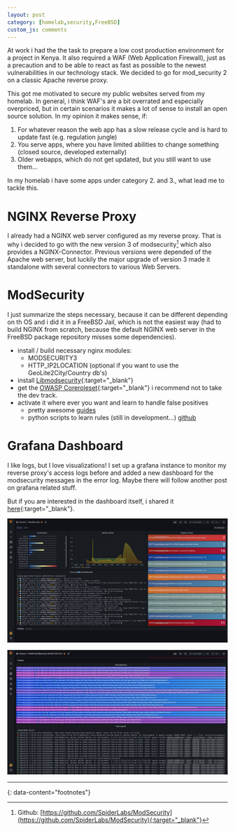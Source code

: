 ```yaml
---
layout: post
category: [homelab,security,FreeBSD]
custom_js: comments
---
```


At work i had the the task to prepare a low cost production environment for a project in Kenya. It also required a WAF (Web Application Firewall), just as a precaution and to be able to react as fast as possible to the newest vulnerabilities in our technology stack. We decided to go for mod_security 2 on a classic Apache reverse proxy.

This got me motivated to secure my public websites served from my homelab. In general, i think WAF's are a bit overrated and especially overpriced, but in certain scenarios it makes a lot of sense to install an open source solution. In my opinion it makes sense, if:

1. For whatever reason the web app has a slow release cycle and is hard to update fast (e.g. regulation jungle)
2. You serve apps, where you have limited abilities to change something (closed source, developed externally)
3. Older webapps, which do not get updated, but you still want to use them...

In my homelab i have some apps under category 2. and 3., what lead me to tackle this.

# NGINX Reverse Proxy

I already had a NGINX web server configured as my reverse proxy. That is why i decided to go with the new version 3 of modsecurity[^1] which also provides a NGINX-Connector. Previous versions were depended of the Apache web server, but luckily the major upgrade of version 3 made it standalone with several connectors to various Web Servers.

# ModSecurity

I just summarize the steps necessary, because it can be different depending on th OS and i did it in a FreeBSD Jail, which is not the easiest way (had to build NGINX from scratch, because the default NGINX web server in the FreeBSD package repository misses some dependencies).

* install / build necessary nginx modules:
  * MODSECURITY3
  * HTTP_IP2LOCATION (optional if you want to use the GeoLite2City/Country db's)
* install [Libmodsecurity](https://github.com/SpiderLabs/ModSecurity){:target="_blank"}
* get the [OWASP Coreroleset](https://coreruleset.org/){:target="_blank"} i recommend not to take the dev track.
* activate it where ever you want and learn to handle false positives
  * pretty awesome [guides](https://www.netnea.com/cms/nginx-modsecurity-tutorials/)
  * python scripts to learn rules (still in development...) [github](https://github.com/coffeeflash/crs-learning)

# Grafana Dashboard

I like logs, but I love visualizations! I set up a grafana instance to monitor my reverse proxy's access logs before and added a new dashboard for the modsecurity messages in the error log. Maybe there will follow another post on grafana related stuff.

But if you are interested in the dashboard itself, i shared it [here](https://grafana.com/grafana/dashboards/15495){:target="_blank"}.

[![Grafana Modsecurity Dashboard Overview](/assets/images/modsec_grafana.jpg)](/assets/images/modsec_grafana.jpg)

[![Grafana Modsecurity Dashboard Detail1](/assets/images/modsec_grafana1.jpg)](/assets/images/modsec_grafana1.jpg)


---
{: data-content="footnotes"}

[^1]: Github: [https://github.com/SpiderLabs/ModSecurity](https://github.com/SpiderLabs/ModSecurity){:target="_blank"}
